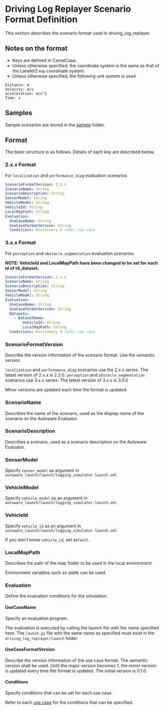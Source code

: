 # Driving Log Replayer Scenario Format Definition

This section describes the scenario format used in driving_log_replayer.

## Notes on the format

- Keys are defined in CamelCase.
- Unless otherwise specified, the coordinate system is the same as that of the Lanelet2 `map` coordinate system.
- Unless otherwise specified, the following unit system is used.

```shell
Distance: m
Velocity: m/s
acceleration: m/s^2
Time: s
```

## Samples

Sample scenarios are stored in the [sample](https://github.com/tier4/driving_log_replayer/tree/develop/sample) folder.

## Format

The basic structure is as follows. Details of each key are described below.

### 2.x.x Format

For `localization` and `performance_diag` evaluation scenarios

```yaml
ScenarioFormatVersion: 2.x.x
ScenarioName: String
ScenarioDescription: String
SensorModel: String
VehicleModel: String
VehicleId: String
LocalMapPath: String
Evaluation:
  UseCaseName: String
  UseCaseFormatVersion: String
  Conditions: Dictionary # refer use case
```

### 3.x.x Format

For `perception` and `obstacle_segmentation` evaluation scenarios.

**NOTE: VehicleId and LocalMapPath have been changed to be set for each id of t4_dataset.**

```yaml
ScenarioFormatVersion: 3.x.x
ScenarioName: String
ScenarioDescription: String
SensorModel: String
VehicleModel: String
Evaluation:
  UseCaseName: String
  UseCaseFormatVersion: String
  Datasets:
    - DatasetName:
        VehicleId: String
        LocalMapPath: String
  Conditions: Dictionary # refer use case
```

### ScenarioFormatVersion

Describe the version information of the scenario format. Use the semantic version.

`localization` and `performance_diag` scenarios use the 2.x.x series. The latest version of 2.x.x is 2.2.0.
`perception` and `obstacle_segmentation` scenarios use 3.x.x series. The latest version of 3.x.x is 3.0.0

Minor versions are updated each time the format is updated.

### ScenarioName

Describes the name of the scenario, used as the display name of the scenario on the Autoware Evaluator.

### ScenarioDescription

Describes a scenario, used as a scenario description on the Autoware Evaluator.

### SensorModel

Specify `sensor_model` as argument in `autoware_launch/launch/logging_simulator.launch.xml`

### VehicleModel

Specify `vehicle_model` as an argument in `autoware_launch/launch/logging_simulator.launch.xml`

### VehicleId

Specify `vehicle_id` as an argument in `autoware_launch/launch/logging_simulator.launch.xml`

If you don't know `vehicle_id`, set `default`.

### LocalMapPath

Describes the path of the map folder to be used in the local environment.

Environment variables such as `$HOME` can be used.

### Evaluation

Define the evaluation conditions for the simulation.

#### UseCaseName

Specify an evaluation program.

The evaluation is executed by calling the launch file with the name specified here.
The `launch.py` file with the same name as specified must exist in the `driving_log_replayer/launch` folder.

#### UseCaseFormatVersion

Describe the version information of the use case format. The semantic version shall be used.
Until the major version becomes 1, the minor version is updated every time the format is updated.
The initial version is 0.1.0.

#### Conditions

Specify conditions that can be set for each use case.

Refer to each [use case](../use_case/index.en.md) for the conditions that can be specified.
